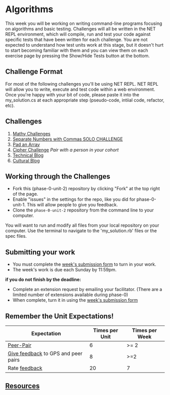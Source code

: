 # Algorithms

This week you will be working on writing command-line programs focusing on algorithms and basic testing. Challenges will all be written in the NET REPL environment, which will compile, run and test your code against specific tests that have been written for each challenge. You are not expected to understand how test units work at this stage, but it doesn't hurt to start becoming familiar with them and you can view them on each exercise page by pressing the Show/Hide Tests button at the bottom.

## Challenge Format

For most of the following challenges you'll be using NET REPL.
NET REPL will allow you to write, execute and test code within a web environment. Once you're happy with your bit of code, please paste it into the my_solution.cs at each appropriate step (pseudo-code, intiial code, refactor, etc).


## Challenges
1. [Mathy Challenges](1-mathy-intro) 
2. [Separate Numbers with Commas SOLO CHALLENGE](4-nums-commas-solo-challenge)
3. [Pad an Array](5-pad-array)
4. [Cipher Challenge](6-cipher-challenge) *Pair with a person in your cohort*
5. [Technical Blog](8-technical-blog.md)
6. [Cultural Blog](9-cultural-blog.md)

## Working through the Challenges
- Fork this (phase-0-unit-2) repository by clicking "Fork" at the top right of the page.
- Enable "issues" in the settings for the repo, like you did for phase-0-unit-1. This will allow people to give you feedback.
- Clone the `phase-0-unit-2` repository from the command line to your computer.

You will want to run and modify all files from your local repository on your computer. Use the terminal to navigate to the 'my_solution.rb' files or the spec files.

## Submitting your work
- You must complete the [week's submission form](http://goo.gl/forms/2XBsRXjl4V) to turn in your work.
- The week's work is due each Sunday by 11:59pm.  
  
**if you do not finish by the deadline:**  
  
- Complete an extension request by emailing your facilitator. (There are a limited number of extensions available during phase-0)
- When complete, turn it in using the [week's submission form](http://goo.gl/forms/2XBsRXjl4V)



## Remember the Unit Expectations!

Expectation | Times per Unit | Times per Week
------------|----------|---------
[Peer-Pair](https://github.com/dev-academy-phase0/phase-0-handbook/blob/master/peer-pairing_sessions.md) | 6 | >= 2
[Give feedback](https://socrates.devbootcamp.com/feedback/new) to GPS and peer pairs | 8 | >=2
Rate [feedback](https://socrates.devbootcamp.com/feedback) | 20 | 7

## [Resources](https://github.com/dev-academy-phase0/phase-0-handbook/blob/master/resources.md)
